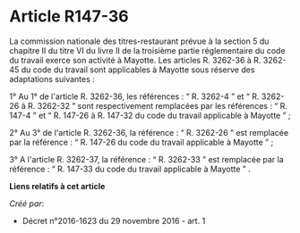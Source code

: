 # Article R147-36

La commission nationale des titres-restaurant prévue à la section 5 du chapitre II du titre VI du livre II de la troisième
partie réglementaire du code du travail exerce son activité à Mayotte. Les articles R. 3262-36 à R. 3262-45 du code du
travail sont applicables à Mayotte sous réserve des adaptations suivantes : 

1° Au 1° de l'article R. 3262-36, les références : “ R. 3262-4 ” et “ R. 3262-26 à R. 3262-32 ” sont respectivement
remplacées par les références : “ R. 147-4 ” et “ R. 147-26 à R. 147-32 du code du travail applicable à Mayotte ” ; 

2° Au 3° de l'article R. 3262-36, la référence : “ R. 3262-26 ” est remplacée par la référence : “ R. 147-26 du code du
travail applicable à Mayotte ” ; 

3° A l'article R. 3262-37, la référence : “ R. 3262-33 ” est remplacée par la référence : “ R. 147-33 du code du travail
applicable à Mayotte ” .

**Liens relatifs à cet article**

_Créé par_:

  - Décret n°2016-1623 du 29 novembre 2016 - art. 1
